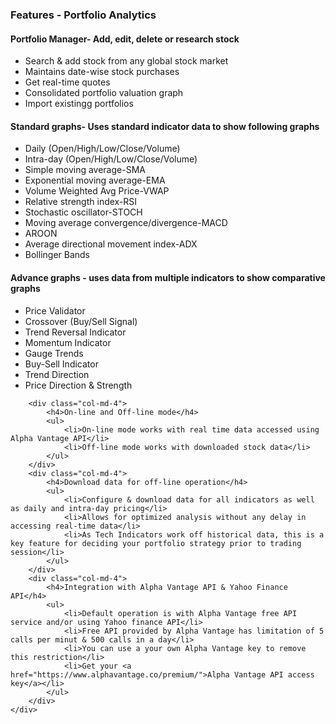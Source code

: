  <h3 class="text-center">Features - Portfolio Analytics</h3>
    <div class="row">
        <div class="col-md-4">
            <h4>Portfolio Manager- Add, edit, delete or research stock </h4>
            <ul>
                <li>Search & add stock from any global stock market</li>
                <li>Maintains date-wise stock purchases</li>
                <li>Get real-time quotes</li>
                <li>Consolidated portfolio valuation graph</li>
                <li>Import existingg portfolios</li>
            </ul>
        </div>
        <div class="col-md-4">
            <h4>Standard graphs- Uses standard indicator data to show following graphs</h4>
            <ul>
                <li>Daily (Open/High/Low/Close/Volume)</li>
                <li>Intra-day (Open/High/Low/Close/Volume)</li>
                <li>Simple moving average-SMA</li>
                <li>Exponential moving average-EMA</li>
                <li>Volume Weighted Avg Price-VWAP</li>
                <li>Relative strength index-RSI</li>
                <li>Stochastic oscillator-STOCH</li>
                <li>Moving average convergence/divergence-MACD</li>
                <li>AROON</li>
                <li>Average directional movement index-ADX</li>
                <li>Bollinger Bands</li>
            </ul>
        </div>
        <div class="col-md-4">
            <h4>Advance graphs - uses data from multiple indicators to show comparative graphs</h4>
            <ul>
                <li>Price Validator</li>
                <li>Crossover (Buy/Sell Signal) </li>
                <li>Trend Reversal Indicator</li>
                <li>Momentum Indicator</li>
                <li>Gauge Trends</li>
                <li>Buy-Sell Indicator</li>
                <li>Trend Direction</li>
                <li>Price Direction & Strength</li>
            </ul>
        </div>
    </div>
    <div class="row">

        <div class="col-md-4">
            <h4>On-line and Off-line mode</h4>
            <ul>
                <li>On-line mode works with real time data accessed using Alpha Vantage API</li>
                <li>Off-line mode works with downloaded stock data</li>
            </ul>
        </div>
        <div class="col-md-4">
            <h4>Download data for off-line operation</h4>
            <ul>
                <li>Configure & download data for all indicators as well as daily and intra-day pricing</li>
                <li>Allows for optimized analysis without any delay in accessing real-time data</li>
                <li>As Tech Indicators work off historical data, this is a key feature for deciding your portfolio strategy prior to trading session</li>
            </ul>
        </div>
        <div class="col-md-4">
            <h4>Integration with Alpha Vantage API & Yahoo Finance API</h4>
            <ul>
                <li>Default operation is with Alpha Vantage free API service and/or using Yahoo finance API</li>
                <li>Free API provided by Alpha Vantage has limitation of 5 calls per minut & 500 calls in a day</li>
                <li>You can use a your own Alpha Vantage key to remove this restriction</li>
                <li>Get your <a href="https://www.alphavantage.co/premium/">Alpha Vantage API access key</a></li>
            </ul>
        </div>
    </div>

